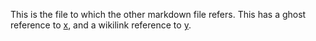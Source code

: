 This is the file to which the other markdown file refers. This has a ghost reference to [x](./), and a wikilink reference to [y](dir/y.md).